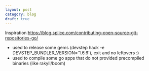 ```yaml
---
layout: post
category: blog
draft: true
---
```

Inspiration https://blog.splice.com/contributing-open-source-git-repositories-go/
- used to release some gems (devstep hack -e DEVSTEP_BUNDLER_VERSION='1.6.6'), exit and no leftovers :)
- used to compile some go apps that do not provided precompiled binaries (like rakyll/boom)
